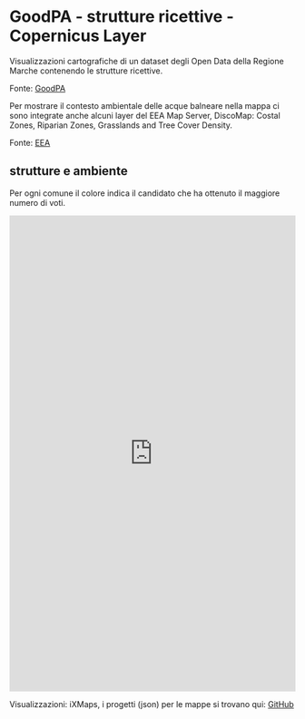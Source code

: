 # GoodPA - strutture ricettive - Copernicus Layer

Visualizzazioni cartografiche di un dataset degli Open Data della Regione Marche contenendo le strutture ricettive.

Fonte: <a href="http://goodpa.regione.marche.it/" target="_blank">GoodPA</a> 

Per mostrare il contesto ambientale delle acque balneare nella mappa ci sono integrate anche alcuni layer del EEA Map Server,  DiscoMap: Costal Zones, Riparian Zones, Grasslands and Tree Cover Density. 

Fonte: <a href="https://www.eea.europa.eu/themes/water/interactive/bathing/state-of-bathing-waters" target="_blank">EEA</a> 

## strutture e ambiente


Per ogni comune il colore indica il candidato che ha ottenuto il maggiore numero di voti.

<iframe id="map" width="100%" height="840" frameborder="0" scrolling="no" marginheight="0" marginwidth="0" src="https://gjrichter.github.io/ixmaps/ui/html/embed_sync_Leaflet.html?ui=embed&basemap=ll&align=right&legend=1&name=map3&sync=false&footer=true&project=https://raw.githubusercontent.com/gjrichter/viz/master/GoodPA/ixmaps_project_Marche_strutture_ricettive_copernicus_all.json"></iframe> 

Visualizzazioni: iXMaps, i progetti (json) per le mappe si trovano qui: <a href="https://github.com/gjrichter/viz/tree/master/GoodPA" target="_blank">GitHub</a>


